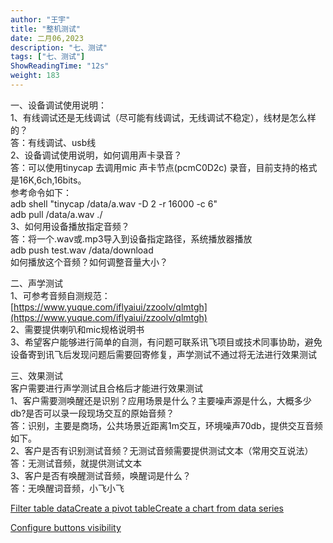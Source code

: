 ```yaml
---
author: "王宇"
title: "整机测试"
date: 二月06,2023
description: "七、测试"
tags: ["七、测试"]
ShowReadingTime: "12s"
weight: 183
---
```

一、设备调试使用说明：  
1、有线调试还是无线调试（尽可能有线调试，无线调试不稳定），线材是怎么样的？  
答：有线调试、usb线  
2、设备调试使用说明，如何调用声卡录音？  
答：可以使用tinycap 去调用mic 声卡节点(pcmC0D2c) 录音，目前支持的格式是16K,6ch,16bits。  
参考命令如下：  
adb shell "tinycap /data/a.wav -D 2 -r 16000 -c 6"  
adb pull /data/a.wav ./  
3、如何用设备播放指定音频？  
答：将一个.wav或.mp3导入到设备指定路径，系统播放器播放  
adb push test.wav /data/download  
如何播放这个音频？如何调整音量大小？  
  
二、声学测试  
1、可参考音频自测规范：  
[https://www.yuque.com/iflyaiui/zzoolv/qlmtgh](https://www.yuque.com/iflyaiui/zzoolv/qlmtgh)  
2、需要提供喇叭和mic规格说明书  
3、希望客户能够进行简单的自测，有问题可联系讯飞项目或技术同事协助，避免设备寄到讯飞后发现问题后需要回寄修复，声学测试不通过将无法进行效果测试  
  
三、效果测试  
客户需要进行声学测试且合格后才能进行效果测试  
1、客户需要测唤醒还是识别？应用场景是什么？主要噪声源是什么，大概多少db?是否可以录一段现场交互的原始音频？  
答：识别，主要是商场，公共场景近距离1m交互，环境噪声70db，提供交互音频如下。  
2、客户是否有识别测试音频？无测试音频需要提供测试文本（常用交互说法）  
答：无测试音频，就提供测试文本  
3、客户是否有唤醒测试音频，唤醒词是什么？  
答：无唤醒词音频，小飞小飞

  

[Filter table data](#)[Create a pivot table](#)[Create a chart from data series](#)

[Configure buttons visibility](/users/tfac-settings.action)